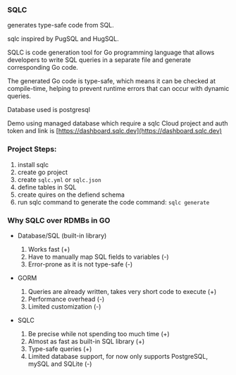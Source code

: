 ### SQLC

generates type-safe code from SQL.

sqlc inspired by PugSQL and HugSQL.

SQLC is code generation tool for Go programming language that allows developers to write SQL queries in a separate file and generate corresponding Go code.

The generated Go code is type-safe, which means it can be checked at compile-time, helping to prevent runtime errors that can occur with dynamic queries.

Database used is postgresql

Demo using managed database which require a sqlc Cloud project and auth token and link is [https://dashboard.sqlc.dev](https://dashboard.sqlc.dev)

### Project Steps:

1. install sqlc
2. create go project
3. create `sqlc.yml` or `sqlc.json`
4. define tables in SQL
5. create quires on the defiend schema
6. run sqlc command to generate the code command: `sqlc generate`

### Why SQLC over RDMBs in GO

- Database/SQL (built-in library)

  1. Works fast (+)
  2. Have to manually map SQL fields to variables (-)
  3. Error-prone as it is not type-safe (-)

- GORM

  1. Queries are already written, takes very short code to execute (+)
  2. Performance overhead (-)
  3. Limited customization (-)

- SQLC
  1. Be precise while not spending too much time (+)
  2. Almost as fast as built-in SQL library (+)
  3. Type-safe queries (+)
  4. Limited database support, for now only supports PostgreSQL, mySQL and SQLite (-)
